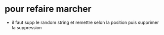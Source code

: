 # pour refaire marcher 
 - il faut supp le random string et remettre selon
 la position puis supprimer la suppression